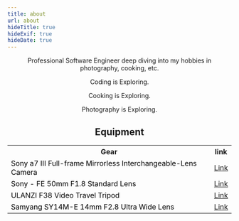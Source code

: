 ```yaml
---
title: about
url: about
hideTitle: true
hideExif: true
hideDate: true
---
```


<div align="center">
	<p>
        Professional Software Engineer deep diving into my hobbies in photography, cooking, etc.
	</p>
	<p>Coding     is Exploring.</p>
	<p>Cooking    is Exploring.</p>
	<p>Photography is Exploring.</p>
</div>

<div align="center">
	<h2>
        Equipment
	</h2>
	<table>
		<tr>
			<th>Gear</th>
			<th>link</th>
		</tr>
		<tr>
			<td style="color: black;">Sony a7 III Full-frame Mirrorless Interchangeable-Lens Camera</td>
			<td style="color: black;"><a href="https://www.amazon.com/gp/product/B07B45D8WV">Link</a></td>
		</tr>
		<tr>
			<td style="color: black;">Sony - FE 50mm F1.8 Standard Lens</td>
			<td style="color: black;"><a href="https://www.amazon.com/gp/product/B07XBX32GR">Link</a></td>
		</tr>
		<tr>
			<td style="color: black;">ULANZI F38 Video Travel Tripod</td>
			<td style="color: black;"><a href="https://www.amazon.com/gp/product/B0BXD5YJC5">Link</a></td>
		</tr>
		<tr>
			<td style="color: black;">Samyang SY14M-E 14mm F2.8 Ultra Wide Lens</td>
			<td style="color: black;"><a href="https://www.amazon.com/gp/product/B00IAOS4Y2">Link</a></td>
		</tr>
	</table>
</div>